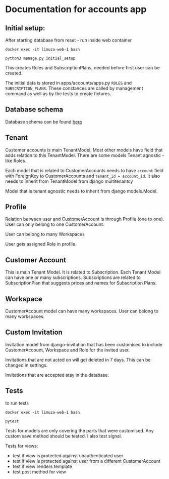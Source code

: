 # Documentation for accounts app

## Initial setup:

After starting database from reset - run inside web container
```
docker exec -it limuza-web-1 bash

python3 manage.py initial_setup
```
This creates Roles and SubscriptionPlans, needed before first user can be created.

The initial data is stored in apps/accounts/apps.py `ROLES` and `SUBSCRIPTION_PLANS`. These constances are called by management command as well as by the tests to create fixtures.

## Database schema

Database schema can be found [here](https://dbdiagram.io/d/limuza-66adf57f8b4bb5230e1e38ee)


## Tenant

Customer accounts is main TenantModel, Most other models have field that adds relation to this TenantModel.  There are some models Tenant agnostic - like Roles.

Each model that is related to CustomerAccounts needs to have `account` field with ForeignKey to CustomerAccounts and `tenant_id = account_id`. It also needs to inherit from TenantModel from django multitenantcy

Model that is tenant agnostic needs to inherit from django models.Model.

## Profile

Relation between user and CustomerAccount is through Profile (one to one). User can only belong to one CustomerAccount.

User can belong to many Workspaces

User gets assigned Role in profile.


## Customer Account

This is main Tenant Model. It is related to Subscription. Each Tenant Model can have one or many subscriptions. Subscriptions are related to SubscriptionPlan that suggests prices and names for Subscription Plans.

## Workspace

CustomerAccount model can have many workspaces. User can belong to many workspaces.

## Custom Invitation
Invitation model from django-invitation that has been customised to include CustomerAccount, Workspace and Role for the invited user.

Invitations that are not acted on will get deleted in 7 days. This can be changed in settings.

Invitations that are accepted stay in the database.

## Tests

to run tests
```
docker exec -it limuza-web-1 bash

pytest
```
Tests for models are only covering the parts that were customised. Any custom save method should be tested. I also test signal.

Tests for views:
- test if view is protected against unauthenticated user
- test if view is protected against user from a different CustomerAccount
- test if view renders template
- test post method for view

